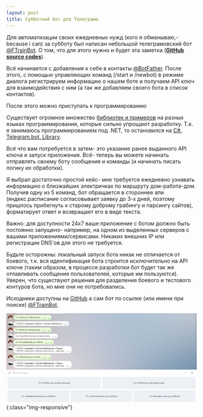```yaml
---
layout: post
title: Субботний бот для Телеграма
---
```


Для автоматизации своих ежедневных нужд (кого я обманываю,- because i can) за субботу был написан небольшой телеграмовский бот [@FTrainBot](https://telegram.me/ftrainbot). О том, что для этого нужно и будет эта заметка ([**GitHub source codes**](https://github.com/FSou1/FTrainBot)).

Всё начинается с добавления к себе в контакты [@BotFather](https://telegram.me/botfather). После этого, с помощью управляющих команд (/start и /newbot) в режиме диалога регистрируем информацию о нашем боте и получаем API ключ для взаимодействия с ним (а так же добавляем своего бота в список контактов).

После этого можно приступать к программированию

Существует огромное множество [библиотек и примеров](https://core.telegram.org/bots/samples) на разных языках программирования, которые сильно упрощают разработку. Т.к. я занимаюсь программированием под .NET, то остановился на [C#. Telegram.bot. Library](https://github.com/MrRoundRobin/telegram.bot).

Всё что вам потребуется в затем- это указание ранее выданного API ключа и запуск приложения. Всё- теперь вы можете начинать отправлять своему боту сообщения и команды (и начинать писать логику их обработки). 

Я выбрал достаточно простой кейс- мне требуется ежедневно узнавать информацию о близжайших электричках по маршруту дом-работа-дом. Получив одну из 5 команд, бот обращается в стороннее апи (яндекс.расписание согласовывает заявку до 3-х дней, поэтому пришлось прибегнуть к старому доброму грабингу и парсингу сайтов), форматирует ответ и возвращает его в виде текста.

Важно: для доступности 24х7 ваше приложение с ботом должно быть постоянно запущено- например, на одном из выделенных серверов с вашими приложениями/сервисами. Никаких внешних IP или регистрации DNS'ов для этого не требуется.

Будьте осторожны: локальный запуск бота никак не отличается от боевого, т.к. вся идентификация бота строится исключительно на API ключе (таким образом, в процессе разработки бот будет так же отлавливать сообщения пользователей, которые им пользуются). Уверен, что существуют решения для разделения боевого и тестового контуров бота, но мне они не потребовались.

Исходники доступны на [GitHub](https://github.com/FSou1/FTrainBot) а сам бот по ссылке (или имени при поиске) [@FTrainBot](https://telegram.me/ftrainbot).

![ftrainbot](/images/post/Telegram_bot_ftrain.jpg){:class="img-responsive"}

